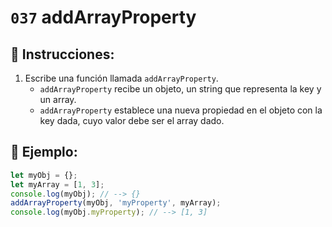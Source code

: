 # `037` addArrayProperty

## 📝 Instrucciones:

1. Escribe una función llamada `addArrayProperty`.
      + `addArrayProperty` recibe un objeto, un string que representa la key y un array.
      + `addArrayProperty` establece una nueva propiedad en el objeto con la key dada, cuyo valor debe ser el array dado.

## 📎 Ejemplo:

```Javascript
let myObj = {};
let myArray = [1, 3];
console.log(myObj); // --> {}
addArrayProperty(myObj, 'myProperty', myArray);
console.log(myObj.myProperty); // --> [1, 3]
```
